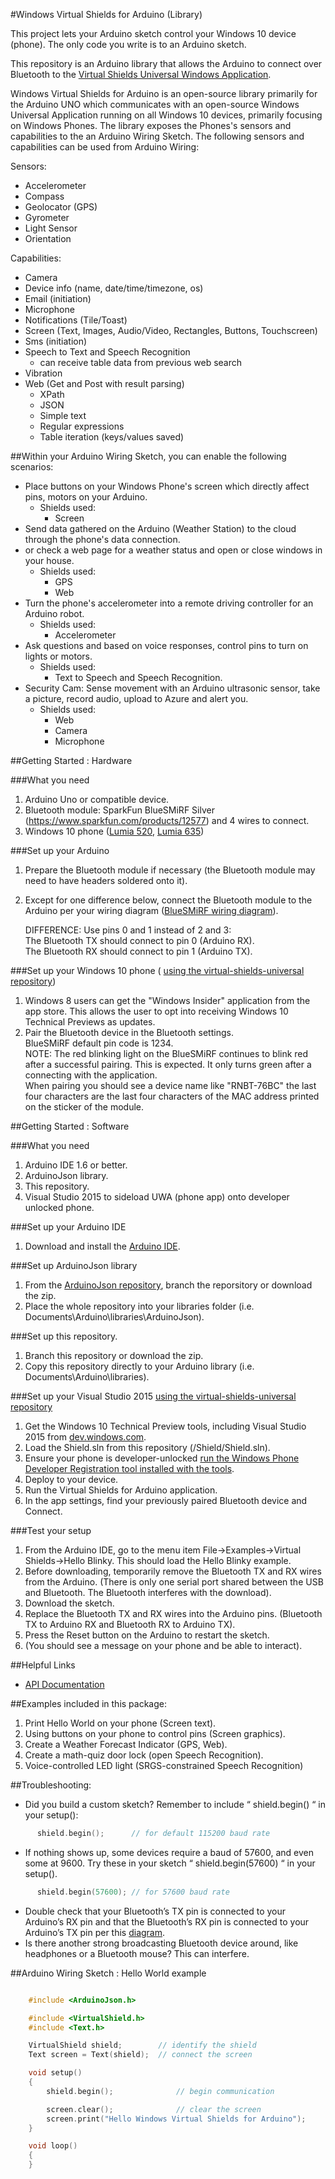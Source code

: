 ﻿

#Windows Virtual Shields for Arduino (Library)

This project lets your Arduino sketch control your Windows 10 device (phone). The only code you write is to an Arduino sketch.

This repository is an Arduino library that allows the Arduino to connect over Bluetooth to the [Virtual Shields Universal Windows Application](https://github.com/ms-iot/virtual-shields-universal).

Windows Virtual Shields for Arduino is an open-source library primarily for the Arduino UNO which communicates with an open-source Windows Universal Application
running on all Windows 10 devices, primarily focusing on Windows Phones.  The library exposes the Phones's sensors and capabilities to the an Arduino Wiring Sketch.
The following sensors and capabilities can be used from Arduino Wiring:

Sensors:
* Accelerometer
* Compass
* Geolocator (GPS)
* Gyrometer
* Light Sensor
* Orientation
 
Capabilities:
* Camera
* Device info (name, date/time/timezone, os)
* Email (initiation)
* Microphone
* Notifications (Tile/Toast)
* Screen (Text, Images, Audio/Video, Rectangles, Buttons, Touchscreen)
* Sms (initiation)
* Speech to Text and Speech Recognition
  * can receive table data from previous web search 
* Vibration
* Web (Get and Post with result parsing)
  * XPath
  * JSON
  * Simple text
  * Regular expressions
  * Table iteration (keys/values saved)

##Within your Arduino Wiring Sketch, you can enable the following scenarios:

* Place buttons on your Windows Phone's screen which directly affect pins, motors on your Arduino.
  * Shields used:
     * Screen 
* Send data gathered on the Arduino (Weather Station) to the cloud through the phone's data connection.
* or check a web page for a weather status and open or close windows in your house. 
  * Shields used:
     * GPS
     * Web 
* Turn the phone's accelerometer into a remote driving controller for an Arduino robot.
  * Shields used:
     * Accelerometer 
* Ask questions and based on voice responses, control pins to turn on lights or motors.
  * Shields used:
     * Text to Speech and Speech Recognition. 
* Security Cam: Sense movement with an Arduino ultrasonic sensor, take a picture, record audio, upload to Azure and alert you.
  * Shields used:
     * Web
     * Camera
     * Microphone 

##Getting Started : Hardware

###What you need
 1. Arduino Uno or compatible device.
 2. Bluetooth module: SparkFun BlueSMiRF Silver (https://www.sparkfun.com/products/12577) and 4 wires to connect.
 3. Windows 10 phone ([Lumia 520](http://www.microsoft.com/en-us/mobile/phone/lumia520/), [Lumia 635](http://www.microsoft.com/en-us/mobile/phone/lumia635/))

###Set up your Arduino
 1. Prepare the Bluetooth module if necessary (the Bluetooth module may need to have headers soldered onto it).
 2. Except for one difference below, connect the Bluetooth module to the Arduino per your wiring diagram ([BlueSMiRF wiring diagram](https://learn.sparkfun.com/tutorials/using-the-bluesmirf/hardware-hookup)).
    
    DIFFERENCE: Use pins 0 and 1 instead of 2 and 3:  
        The Bluetooth TX should connect to pin 0 (Arduino RX).  
        The Bluetooth RX should connect to pin 1 (Arduino TX).  

###Set up your Windows 10 phone ( [using the virtual-shields-universal repository](https://github.com/ms-iot/virtual-shields-universal))
 1. Windows 8 users can get the "Windows Insider" application from the app store. This allows the user to opt into receiving Windows 10 Technical Previews as updates.
 2. Pair the Bluetooth device in the Bluetooth settings.  
    BlueSMiRF default pin code is 1234.  
    NOTE: The red blinking light on the BlueSMiRF continues to blink red after a successful pairing. This is expected. It only turns green after a connecting with the application.  
    When pairing you should see a device name like "RNBT-76BC" the last four characters are the last four characters of the MAC address printed on the sticker of the module.  

##Getting Started : Software

###What you need
 1. Arduino IDE 1.6 or better.
 2. ArduinoJson library.
 3. This repository.
 4. Visual Studio 2015 to sideload UWA (phone app) onto developer unlocked phone.

###Set up your Arduino IDE
 1. Download and install the [Arduino IDE](http://www.arduino.cc/en/Main/Software).

###Set up ArduinoJson library
 1. From the [ArduinoJson repository](https://github.com/bblanchon/ArduinoJson), branch the reporsitory or download the zip.
 2. Place the whole repository into your libraries folder (i.e. Documents\Arduino\libraries\ArduinoJson\).

###Set up this repository.
 1. Branch this repository or download the zip.
 2.	Copy this repository directly to your Arduino library (i.e. Documents\Arduino\libraries\).

###Set up your Visual Studio 2015 [using the virtual-shields-universal repository](https://github.com/ms-iot/virtual-shields-universal)
 1. Get the Windows 10 Technical Preview tools, including Visual Studio 2015 from [dev.windows.com](https://dev.windows.com/en-us/windows-10-developer-preview-tools).
 2. Load the Shield.sln from this repository (<repository>/Shield/Shield.sln).
 3. Ensure your phone is developer-unlocked [run the Windows Phone Developer Registration tool installed with the tools](https://msdn.microsoft.com/en-us/library/windows/apps/dn614128.aspx). 
 4. Deploy to your device.
 5. Run the Virtual Shields for Arduino application.
 6. In the app settings, find your previously paired Bluetooth device and Connect.

###Test your setup
 1. From the Arduino IDE, go to the menu item File->Examples->Virtual Shields->Hello Blinky. This should load the Hello Blinky example.
 2. Before downloading, temporarily remove the Bluetooth TX and RX wires from the Arduino. (There is only one serial port shared between the USB and Bluetooth. The Bluetooth interferes with the download).
 3. Download the sketch.
 4. Replace the Bluetooth TX and RX wires into the Arduino pins. (Bluetooth TX to Arduino RX and Bluetooth RX to Arduino TX).
 5. Press the Reset button on the Arduino to restart the sketch.
 6. (You should see a message on your phone and be able to interact).

##Helpful Links
 * [API Documentation](http://./docs/html/index.html)

##Examples included in this package:
 1. Print Hello World on your phone (Screen text).
 2. Using buttons on your phone to control pins (Screen graphics).
 3. Create a Weather Forecast Indicator (GPS, Web).
 4. Create a math-quiz door lock (open Speech Recognition).
 5. Voice-controlled LED light (SRGS-constrained Speech Recognition)

##Troubleshooting:
*	Did you build a custom sketch? Remember to include “ shield.begin() “ in your setup():

```c++
      shield.begin();      // for default 115200 baud rate
```

*	If nothing shows up, some devices require a baud of 57600, and even some at 9600. Try these in your sketch “ shield.begin(57600) “ in your setup().

```c++
      shield.begin(57600); // for 57600 baud rate
```

*	Double check that your Bluetooth’s TX pin is connected to your Arduino’s RX pin and that the Bluetooth’s RX pin is connected to your Arduino’s TX pin per this [diagram](https://learn.sparkfun.com/tutorials/using-the-bluesmirf/hardware-hookup).
*	Is there another strong broadcasting Bluetooth device around, like headphones or a Bluetooth mouse? This can interfere.

##Arduino Wiring Sketch : Hello World example

```c++

    #include <ArduinoJson.h>

    #include <VirtualShield.h>
    #include <Text.h>

    VirtualShield shield;        // identify the shield
    Text screen = Text(shield);  // connect the screen

    void setup()
    {
	    shield.begin();              // begin communication

	    screen.clear();              // clear the screen
	    screen.print("Hello Windows Virtual Shields for Arduino");	 
    }

    void loop()
    {
    }
```
